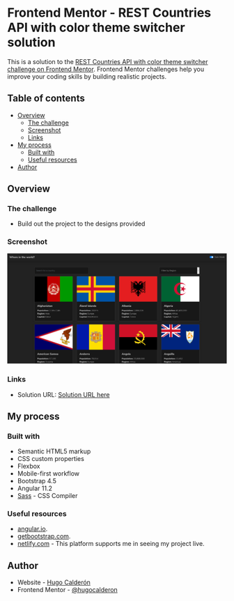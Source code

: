 # Frontend Mentor - REST Countries API with color theme switcher solution

This is a solution to the [REST Countries API with color theme switcher challenge on Frontend Mentor](https://www.frontendmentor.io/challenges/rest-countries-api-with-color-theme-switcher-5cacc469fec04111f7b848ca). Frontend Mentor challenges help you improve your coding skills by building realistic projects.

## Table of contents

- [Overview](#overview)
  - [The challenge](#the-challenge)
  - [Screenshot](#screenshot)
  - [Links](#links)
- [My process](#my-process)
  - [Built with](#built-with)
  - [Useful resources](#useful-resources)
- [Author](#author)

## Overview

### The challenge

- Build out the project to the designs provided

### Screenshot

![](./screenshot.png)

### Links

- Solution URL: [Solution URL here](#)

## My process

### Built with

- Semantic HTML5 markup
- CSS custom properties
- Flexbox
- Mobile-first workflow
- Bootstrap 4.5
- Angular 11.2  
- [Sass](https://sass-lang.com/) - CSS Compiler 

### Useful resources

- [angular.io](https://angular.io/).
- [getbootstrap.com](https://getbootstrap.com).
- [netlify.com](netlify.com) - This platform supports me in seeing my project live.

## Author

- Website - [Hugo Calderón](https://hugocalderon.github.io/)
- Frontend Mentor - [@hugocalderon](https://www.frontendmentor.io/profile/hugocalderon)
